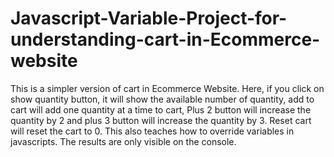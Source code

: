 # Javascript-Variable-Project-for-understanding-cart-in-Ecommerce-website

This is a simpler version of cart in Ecommerce Website. Here, if you click on show quantity button, it will show the available number of quantity, add to cart will add one quantity at a time to cart, Plus 2 button will increase the quantity by 2 and plus 3 button will increase the quantity by 3. Reset cart will reset the cart to 0. This also teaches how to override variables in javascripts.
The results are only visible on the console.

